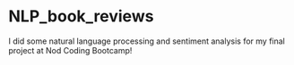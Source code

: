 # NLP_book_reviews
I did some natural language processing and sentiment analysis for my final project at Nod Coding Bootcamp!
